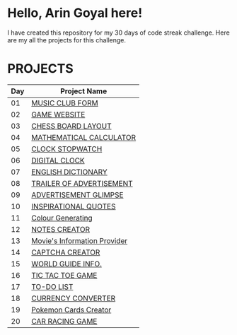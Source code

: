 # Hello, Arin Goyal here!
I have created this repository for my 30 days of code streak challenge. Here are my all the projects for this challenge.
# PROJECTS
|Day|Project Name|
|-----|----------------|
|01|[MUSIC CLUB FORM](https://effulgent-macaron-3f0590.netlify.app/)|
|02|[GAME WEBSITE](https://pymonstergaming.netlify.app/)|
|03|[CHESS BOARD LAYOUT](https://poetic-blini-08236a.netlify.app/)|
|04|[MATHEMATICAL CALCULATOR](https://funcalculator.netlify.app/)|
|05|[CLOCK STOPWATCH](https://clockstopwatch.netlify.app/)|
|06|[DIGITAL CLOCK](https://arindigitalclock.netlify.app/)|
|07|[ENGLISH DICTIONARY](https://dictionaryenglish.netlify.app/)|
|08|[TRAILER OF ADVERTISEMENT](https://advtrailer.netlify.app/)|
|09|[ADVERTISEMENT GLIMPSE](https://trailer2.netlify.app/)|
|10|[INSPIRATIONAL QUOTES](https://quotesmotivational.netlify.app/)|
|11|[Colour Generating](https://arincolourgenerator.netlify.app/)|
|12|[NOTES CREATOR](https://stikynotescreator.netlify.app/)|
|13|[Movie's Information Provider](https://arinmovieinfo.netlify.app/)|
|14|[CAPTCHA CREATOR](https://capturacreator.netlify.app/)|
|15|[WORLD GUIDE INFO.](https://arinsworldguide.netlify.app/)|
|16|[TIC TAC TOE GAME](https://arinstictactoegame.netlify.app/)|
|17|[TO-DO LIST](https://arinstodolist.netlify.app/)|
|18|[CURRENCY CONVERTER](https://arinscurrencyconverter.netlify.app/)|
|19|[Pokemon Cards Creator](https://arinspokemoncards.netlify.app/)|
|20|[CAR RACING GAME](https://arinscarracinggame.netlify.app/)|